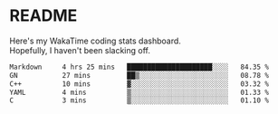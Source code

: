 # README

Here's my WakaTime coding stats dashboard.  
Hopefully, I haven't been slacking off.

<!--START_SECTION:waka-->

```txt
Markdown     4 hrs 25 mins   █████████████████████░░░░   84.35 %
GN           27 mins         ██▒░░░░░░░░░░░░░░░░░░░░░░   08.78 %
C++          10 mins         ▓░░░░░░░░░░░░░░░░░░░░░░░░   03.32 %
YAML         4 mins          ▒░░░░░░░░░░░░░░░░░░░░░░░░   01.33 %
C            3 mins          ▒░░░░░░░░░░░░░░░░░░░░░░░░   01.10 %
```

<!--END_SECTION:waka-->